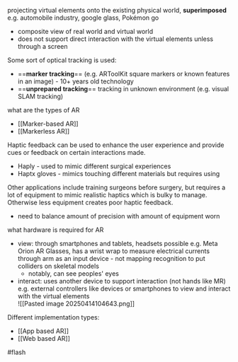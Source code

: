 projecting virtual elements onto the existing physical world, **superimposed** e.g. automobile industry, google glass, Pokémon go
- composite view of real world and virtual world
- does not support direct interaction with the virtual elements unless through a screen

Some sort of optical tracking is used:
- ==**marker tracking**== (e.g. ARToolKit square markers or known features in an image) - 10+ years old technology
- ==**unprepared tracking**== tracking in unknown environment (e.g. visual SLAM tracking)

what are the types of AR 
- [[Marker-based AR]]
- [[Markerless AR]]

Haptic feedback can be used to enhance the user experience and provide cues or feedback on certain interactions made.
- Haply - used to mimic different surgical experiences 
- Haptx gloves - mimics touching different materials but requires using 

Other applications include training surgeons before surgery, but requires a lot of equipment to mimic realistic haptics which is bulky to manage. Otherwise less equipment creates poor haptic feedback. 
- need to balance amount of precision with amount of equipment worn

what hardware is required for AR 
- view: through smartphones and tablets, headsets possible e.g. Meta Orion AR Glasses, has a wrist wrap to measure electrical currents through arm as an input device - not mapping recognition to put colliders on skeletal models 
	- notably, can see peoples' eyes 
- interact: uses another device to support interaction (not hands like MR) e.g. external controllers like devices or smartphones to view and interact with the virtual elements  
  ![[Pasted image 20250414104643.png]]

Different implementation types:
- [[App based AR]]
- [[Web based AR]]

#flash 